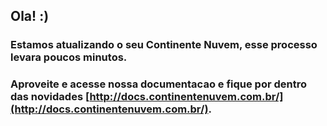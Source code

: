## Ola! :)

### Estamos atualizando o seu Continente Nuvem, esse processo levara poucos minutos.

###  Aproveite e acesse nossa documentacao e fique por dentro das novidades [http://docs.continentenuvem.com.br/](http://docs.continentenuvem.com.br/).
